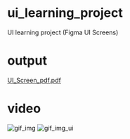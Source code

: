 # ui_learning_project
UI learning project (Figma UI Screens)

# output
[UI_Screen_pdf.pdf](https://github.com/DhorajiyaNency07/ui_learning_project/files/10978096/UI_Screen_pdf.pdf)

# video
![gif_img](https://user-images.githubusercontent.com/109361169/230756042-3d798e42-6aab-42ef-86dd-d2f0fbde7672.gif)
![gif_img_ui](https://user-images.githubusercontent.com/109361169/230756120-c1b95834-d57b-4e1b-a6cb-ab5073008488.gif)

<p>
<gif_img="https://user-images.githubusercontent.com/109361169/230756042-3d798e42-6aab-42ef-86dd-d2f0fbde7672.gif" alt="feed example" width="200">
<gif_img_ui="https://user-images.githubusercontent.com/109361169/230756120-c1b95834-d57b-4e1b-a6cb-ab5073008488.gif" alt="feed example" width="200">
</p>

